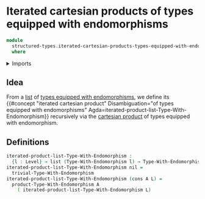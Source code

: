 # Iterated cartesian products of types equipped with endomorphisms

```agda
module
  structured-types.iterated-cartesian-products-types-equipped-with-endomorphisms
  where
```

<details><summary>Imports</summary>

```agda
open import foundation.universe-levels

open import lists.lists

open import structured-types.cartesian-products-types-equipped-with-endomorphisms
open import structured-types.types-equipped-with-endomorphisms
```

</details>

## Idea

From a [list](lists.lists.md) of
[types equipped with endomorphisms](structured-types.types-equipped-with-endomorphisms.md),
we define its
{{#concept "iterated cartesian product" Disambiguation="of types equipped with endomorphisms" Agda=iterated-product-list-Type-With-Endomorphism}}
recursively via the
[cartesian product](structured-types.cartesian-products-types-equipped-with-endomorphisms.md)
of types equipped with endomorphism.

## Definitions

```agda
iterated-product-list-Type-With-Endomorphism :
  {l : Level} → list (Type-With-Endomorphism l) → Type-With-Endomorphism l
iterated-product-list-Type-With-Endomorphism nil =
  trivial-Type-With-Endomorphism
iterated-product-list-Type-With-Endomorphism (cons A L) =
  product-Type-With-Endomorphism A
    ( iterated-product-list-Type-With-Endomorphism L)
```
